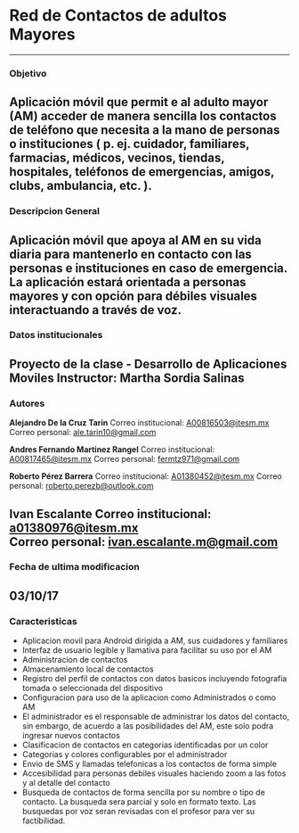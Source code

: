 # Red de Contactos de adultos Mayores
--------------------------------------------------
### Objetivo
Aplicación móvil que permit e al adulto mayor (AM) acceder de manera sencilla los contactos de teléfono que necesita a la mano de personas o instituciones ( p. ej. cuidador, familiares, farmacias, médicos, vecinos, tiendas, hospitales, teléfonos de emergencias, amigos, clubs, ambulancia, etc. ).
------------------------------------------------------------------
### Descripcion General
Aplicación móvil que apoya al AM en su vida diaria para mantenerlo en contacto con las personas e instituciones en caso de emergencia. La aplicación estará orientada a personas mayores y con opción para débiles visuales interactuando a través de voz.
---------------------------------------------------
### Datos institucionales
Proyecto de la clase -  Desarrollo de Aplicaciones Moviles
Instructor: Martha Sordia Salinas
-----------------------------------------------------
### Autores
**Alejandro De la Cruz Tarin**
Correo institucional: A00816503@itesm.mx 
Correo personal: ale.tarin10@gmail.com 

**Andres Fernando Martinez Rangel**
Correo institucional: A00817465@itesm.mx
Correo personal: fermtz971@gmail.com

**Roberto Pérez Barrera**
Correo institucional:  A01380452@itesm.mx 
Correo personal: roberto.perezb@outlook.com

**Ivan Escalante**
Correo institucional: a01380976@itesm.mx    
Correo personal:    ivan.escalante.m@gmail.com        
------------------------------------------------------------------
### Fecha de ultima modificacion
03/10/17
-------------------------------------------------------------------
### Caracteristicas
- Aplicacion movil para Android dirigida a AM, sus cuidadores y familiares
- Interfaz de usuario legible y llamativa para facilitar su uso por el AM
- Administracion de contactos
- Almacenamiento local de contactos
- Registro del perfil de contactos con datos basicos incluyendo fotografia tomada o seleccionada del dispositivo
- Configuracion para uso de la aplicacion como Administrados o como AM
- El administrador es el responsable de administrar los datos del contacto, sin embargo, de acuerdo a las posibilidades del AM, este solo podra ingresar nuevos contactos
- Clasificacion de contactos en categorias identificadas por un color
- Categorias y colores configurables por el administrador
- Envio de SMS y llamadas telefonicas a los contactos de forma simple
- Accesibilidad para personas debiles visuales haciendo zoom a las fotos y al detalle del contacto
- Busqueda de contactos de forma sencilla por su nombre o tipo de contacto. La busqueda sera parcial y solo en formato texto. Las busquedas por voz seran revisadas con el profesor para ver su factibilidad.
